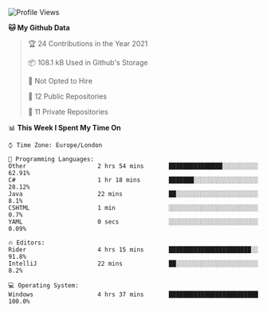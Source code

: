 <!--START_SECTION:waka-->
![Profile Views](http://img.shields.io/badge/Profile%20Views-0-blue)

**🐱 My Github Data** 

> 🏆 24 Contributions in the Year 2021
 > 
> 📦 108.1 kB Used in Github's Storage 
 > 
> 🚫 Not Opted to Hire
 > 
> 📜 12 Public Repositories 
 > 
> 🔑 11 Private Repositories  
 > 
📊 **This Week I Spent My Time On** 

```text
⌚︎ Time Zone: Europe/London

💬 Programming Languages: 
Other                    2 hrs 54 mins       ███████████████░░░░░░░░░░   62.91% 
C#                       1 hr 18 mins        ███████░░░░░░░░░░░░░░░░░░   28.12% 
Java                     22 mins             ██░░░░░░░░░░░░░░░░░░░░░░░   8.1% 
CSHTML                   1 min               ░░░░░░░░░░░░░░░░░░░░░░░░░   0.7% 
YAML                     0 secs              ░░░░░░░░░░░░░░░░░░░░░░░░░   0.09%

🔥 Editors: 
Rider                    4 hrs 15 mins       ███████████████████████░░   91.8% 
IntelliJ                 22 mins             ██░░░░░░░░░░░░░░░░░░░░░░░   8.2%

💻 Operating System: 
Windows                  4 hrs 37 mins       █████████████████████████   100.0%

```


<!--END_SECTION:waka-->